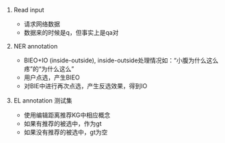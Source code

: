 1. Read input
   - 请求网络数据
   - 数据来的时候是q，但事实上是qa对

2. NER annotation
   - BIEO+IO (inside-outside), inside-outside处理情况如：“小腹为什么这么疼”的“为什么这么”
   - 用户点选，产生BIEO
   - 对BIE中进行再次点选，产生反选效果，得到IO

3. EL annotation
    测试集
   - 使用编辑距离推荐KG中相应概念
   - 如果有推荐的被选中，作为gt
   - 如果没有推荐的被选中，gt为空